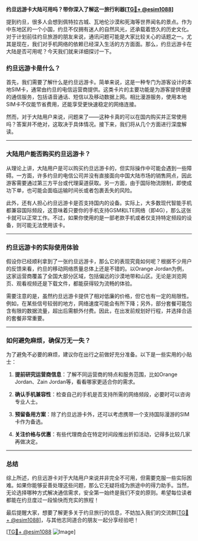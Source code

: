 **约旦远游卡大陆可用吗？带你深入了解这一旅行利器[[TG💪+ @esim1088](https://t.me/s/esim1088)]**

提到约旦，很多人会想到佩特拉古城、瓦地伦沙漠和死海等世界闻名的景点。作为中东地区的一个小国，约旦不仅拥有迷人的自然风光，还承载着悠久的历史文化。对于计划前往约旦旅游的朋友来说，通讯问题可能是大家比较关心的话题之一。尤其是现在，我们对手机网络的依赖已经深入生活的方方面面。那么，约旦远游卡在大陆是否可用呢？今天我们就来详细探讨一下。

### 约旦远游卡是什么？

首先，我们需要了解什么是约旦远游卡。简单来说，这是一种专门为游客设计的本地SIM卡，通常由约旦的电信运营商提供。这类卡片的主要功能是为游客提供便捷的通信服务，包括语音通话、短信以及移动数据上网。相比漫游服务，使用本地SIM卡不仅能节省费用，还能享受更快速稳定的网络连接。

然而，对于大陆用户来说，问题来了——这种卡真的可以在国内购买并正常使用吗？答案并不绝对，这取决于具体情况。接下来，我们将从几个方面进行深度解读。

---

### 大陆用户能否购买约旦远游卡？

从理论上讲，大陆用户是可以购买约旦远游卡的，但实际操作中可能会遇到一些障碍。一方面，许多约旦的电信公司并没有直接面向中国大陆市场的销售网点，因此游客需要通过第三方平台或代理渠道获取。另一方面，由于国际物流限制，即使成功下单，也可能会面临运输时间长或者包裹丢失的风险。

此外，还有人担心约旦远游卡是否支持国内的设备。实际上，大多数现代智能手机都兼容国际频段，这意味着只要你的手机支持GSM和LTE网络（即4G），那么这张卡就可以正常工作。不过，如果你使用的是一部老款手机或者仅支持特定频段的设备，则可能无法使用该卡。

---

### 约旦远游卡的实际使用体验

假设你已经顺利拿到了一张约旦远游卡，那么它的表现究竟如何呢？根据不少用户的反馈来看，约旦的移动网络质量总体上还是不错的。以Orange Jordan为例，这家运营商覆盖了全国大部分区域，包括偏远的沙漠地带和山区。无论是浏览网页、观看视频还是下载文件，都能获得较为流畅的体验。

需要注意的是，虽然约旦远游卡提供了相对低廉的价格，但它也有一定的局限性。例如，在某些信号较弱的地方，网络速度可能会有所下降；另外，部分套餐可能包含有限的数据流量，超出后需额外付费。因此，在出发前规划好行程，并选择合适的套餐非常重要。

---

### 如何避免麻烦，确保万无一失？

为了避免不必要的麻烦，建议你在出行之前做好充分准备。以下是一些实用的小贴士：

1. **提前研究运营商信息**：了解不同运营商的特点和服务范围，比如Orange Jordan、Zain Jordan等，看看哪家更适合你的需求。
   
2. **确认手机兼容性**：检查自己的手机是否支持所需的网络频段，必要时可以咨询专业人士。

3. **预留备用方案**：除了约旦远游卡外，还可以考虑携带一个支持国际漫游的SIM卡作为备选。

4. **关注价格与优惠**：有些代理商会在特定时间段推出折扣活动，记得多比较几家再做决定。

---

### 总结

综上所述，约旦远游卡对于大陆用户来说并非完全不可用，但需要克服一些实际困难。如果你能够妥善处理这些问题，那么它无疑将成为旅途中的得力助手。当然，无论选择哪种方式解决通信需求，安全第一始终是我们不变的原则。希望每位读者都能在约旦度过一段愉快而充实的旅程！

最后提醒大家，想要了解更多关于约旦旅行的信息，不妨加入我们的交流群[[TG💪+ @esim1088](https://t.me/s/esim1088)]，与其他志同道合的朋友一起分享经验吧！

[[TG💪+ @esim1088](https://t.me/s/esim1088) ![Image](https://i.postimg.cc/4NQfJmqS/Snipaste-2025-05-13-00-14-12.png)]